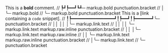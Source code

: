    This is a **bold** comment.
//           ┡┛┡━━┛┗┹─ markup.bold punctuation.bracket
//           │ ╰─ markup.bold
//           ╰─ markup.bold punctuation.bracket
   This is a [link containing a `code` snippet].
//           ╿┡━━━━━━━━━━━━━━━━┛╿┡━━┛╿┡━━━━━━┛╰─ punctuation.bracket
//           ││                 ││   │╰─ markup.link.text
//           ││                 ││   ╰─ markup.link.text markup.raw.inline punctuation.bracket
//           ││                 │╰─ markup.link.text markup.raw.inline
//           ││                 ╰─ markup.link.text markup.raw.inline punctuation.bracket
//           │╰─ markup.link.text
//           ╰─ punctuation.bracket
